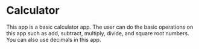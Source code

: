 # Calculator
This app is a basic calculator app. The user can do the basic operations on this app such as add, subtract, multiply, divide, and square root numbers. You can also use decimals in this app. 

